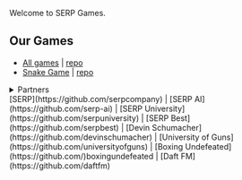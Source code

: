Welcome to SERP Games.

## Our Games

- [All games](https://serpgames.github.io/) | [repo](https://github.com/serpgames/serpgames.github.io)
- [Snake Game](https://serpgames.github.io/snake-game) | [repo](https://github.com/serpgames/snake-game)


<details>
  <summary>Partners</summary>
</details>
[SERP](https://github.com/serpcompany) | [SERP AI](https://github.com/serp-ai) | [SERP University](https://github.com/serpuniversity) | [SERP Best](https://github.com/serpbest) | [Devin Schumacher](https://github.com/devinschumacher) | [University of Guns](https://github.com/universityofguns) | [Boxing Undefeated](https://github.com/)boxingundefeated | [Daft FM](https://github.com/daftfm)

